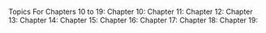 Topics For Chapters 10 to 19:
Chapter 10:
Chapter 11:
Chapter 12:
Chapter 13:
Chapter 14:
Chapter 15:
Chapter 16:
Chapter 17:
Chapter 18:
Chapter 19: